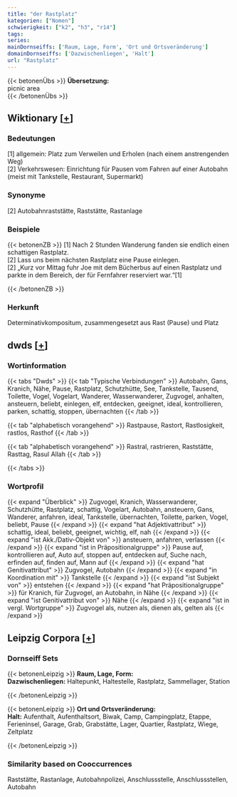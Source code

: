 ```yaml
---
title: "der Rastplatz"
kategorien: ["Nomen"]
schwierigkeit: ["k2", "h3", "r14"]
tags:
series:
mainDornseiffs: ['Raum, Lage, Form', 'Ort und Ortsveränderung']
domainDornseiffs: ['Dazwischenliegen', 'Halt']
url: "Rastplatz"
---
```


{{< betonenÜbs >}}
**Übersetzung:**  
picnic area  
{{< /betonenÜbs >}}

## Wiktionary [[+](https://de.wiktionary.org/wiki/Rastplatz)]

### Bedeutungen
[1] allgemein: Platz zum Verweilen und Erholen (nach einem anstrengenden Weg)  
[2] Verkehrswesen: Einrichtung für Pausen vom Fahren auf einer Autobahn (meist mit Tankstelle, Restaurant, Supermarkt)  

### Synonyme
[2] Autobahnraststätte, Raststätte, Rastanlage  

### Beispiele
{{< betonenZB >}}
[1] Nach 2 Stunden Wanderung fanden sie endlich einen schattigen Rastplatz.  
[2] Lass uns beim nächsten Rastplatz eine Pause einlegen.  
[2] „Kurz vor Mittag fuhr Joe mit dem Bücherbus auf einen Rastplatz und parkte in dem Bereich, der für Fernfahrer reserviert war.“[1]  

{{< /betonenZB >}}
### Herkunft
Determinativkompositum, zusammengesetzt aus Rast (Pause) und Platz  



## dwds [[+](https://www.dwds.de/wb/Rastplatz)]

### Wortinformation
{{< tabs "Dwds" >}}
{{< tab "Typische Verbindungen" >}}
Autobahn, Gans, Kranich, Nähe, Pause, Rastplatz, Schutzhütte, See, Tankstelle, Tausend, Toilette, Vogel, Vogelart, Wanderer, Wasserwanderer, Zugvogel, anhalten, ansteuern, beliebt, einlegen, elf, entdecken, geeignet, ideal, kontrollieren, parken, schattig, stoppen, übernachten
{{< /tab >}}

{{< tab "alphabetisch vorangehend" >}}
Rastpause, Rastort, Rastlosigkeit, rastlos, Rasthof
{{< /tab >}}

{{< tab "alphabetisch vorangehend" >}}
Rastral, rastrieren, Raststätte, Rasttag, Rasul Allah
{{< /tab >}}

{{< /tabs >}}

### Wortprofil
{{< expand "Überblick" >}} Zugvogel, Kranich, Wasserwanderer, Schutzhütte, Rastplatz, schattig, Vogelart, Autobahn, ansteuern, Gans, Wanderer, anfahren, ideal, Tankstelle, übernachten, Toilette, parken, Vogel, beliebt, Pause {{< /expand >}}
{{< expand "hat Adjektivattribut" >}} schattig, ideal, beliebt, geeignet, wichtig, elf, nah {{< /expand >}}
{{< expand "ist Akk./Dativ-Objekt von" >}} ansteuern, anfahren, verlassen {{< /expand >}}
{{< expand "ist in Präpositionalgruppe" >}} Pause auf, kontrollieren auf, Auto auf, stoppen auf, entdecken auf, Suche nach, erfinden auf, finden auf, Mann auf {{< /expand >}}
{{< expand "hat Genitivattribut" >}} Zugvogel, Autobahn {{< /expand >}}
{{< expand "in Koordination mit" >}} Tankstelle {{< /expand >}}
{{< expand "ist Subjekt von" >}} entstehen {{< /expand >}}
{{< expand "hat Präpositionalgruppe" >}} für Kranich, für Zugvogel, an Autobahn, in Nähe {{< /expand >}}
{{< expand "ist Genitivattribut von" >}} Nähe {{< /expand >}}
{{< expand "ist in vergl. Wortgruppe" >}} Zugvogel als, nutzen als, dienen als, gelten als {{< /expand >}}

## Leipzig Corpora [[+](https://corpora.uni-leipzig.de/en/res?word=Rastplatz&corpusId=deu_newscrawl-public_2018)]

### Dornseiff Sets
{{< betonenLeipzig >}}
**Raum, Lage, Form:**  
**Dazwischenliegen:** Haltepunkt, Haltestelle, Rastplatz, Sammellager, Station  

{{< /betonenLeipzig >}}


{{< betonenLeipzig >}}
**Ort und Ortsveränderung:**  
**Halt:** Aufenthalt, Aufenthaltsort, Biwak, Camp, Campingplatz, Etappe, Ferieninsel, Garage, Grab, Grabstätte, Lager, Quartier, Rastplatz, Wiege, Zeltplatz  

{{< /betonenLeipzig >}}

### Similarity based on Cooccurrences
Raststätte, Rastanlage, Autobahnpolizei, Anschlussstelle, Anschlussstellen, Autobahn

